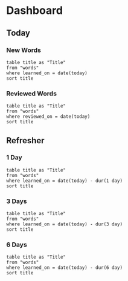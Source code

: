 # Dashboard

## Today

### New Words

```dataview
table title as "Title"
from "words"
where learned_on = date(today)
sort title
````````````

### Reviewed Words

```dataview
table title as "Title"
from "words"
where reviewed_on = date(today)
sort title
````````````

## Refresher

### 1 Day

```dataview
table title as "Title"
from "words"
where learned_on = date(today) - dur(1 day)
sort title
```

### 3 Days

```dataview
table title as "Title"
from "words"
where learned_on = date(today) - dur(3 day)
sort title
```

### 6 Days

```dataview
table title as "Title"
from "words"
where learned_on = date(today) - dur(6 day)
sort title
```